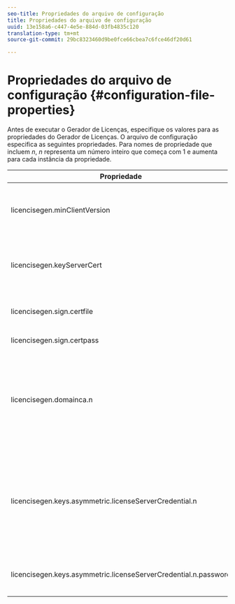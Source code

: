 ```yaml
---
seo-title: Propriedades do arquivo de configuração
title: Propriedades do arquivo de configuração
uuid: 13e158a6-c447-4e5e-884d-03fb4835c120
translation-type: tm+mt
source-git-commit: 29bc8323460d9be0fce66cbea7c6fce46df20d61

---
```



# Propriedades do arquivo de configuração {#configuration-file-properties}

Antes de executar o Gerador de Licenças, especifique os valores para as propriedades do Gerador de Licenças. O arquivo de configuração especifica as seguintes propriedades. Para nomes de propriedade que incluem *n*, *n* representa um número inteiro que começa com 1 e aumenta para cada instância da propriedade.

<table frame="all" colsep="1" rowsep="1" class="+ topic/table adobe-d/table " id="table_qk1_rry_n4"> 
 <thead class="- topic/thead "> 
  <tr rowsep="1" class="- topic/row "> 
   <th colname="1" class="- topic/entry entry"> Propriedade </th> 
   <th colname="2" class="- topic/entry entry"> Descrição </th> 
  </tr> 
 </thead>
 <tbody class="- topic/tbody "> 
  <tr rowsep="1" class="- topic/row "> 
   <td colname="1" class="- topic/entry "><span class="+ topic/ph pr-d/codeph codeph"> licencisegen.minClientVersion</span> </td> 
   <td colname="2" class="- topic/entry "> Defina a versão mínima do cliente suportada. Se não estiver definido, por padrão, todas as versões são suportadas. Defina esse valor para controlar como os clientes mais antigos respondem aos requisitos de licença que não suportam. Especifique x (para o Adobe Access x.0), onde x é o número principal da versão. </td> 
  </tr> 
  <tr rowsep="1" class="- topic/row "> 
   <td colname="1" class="- topic/entry "><span class="+ topic/ph pr-d/codeph codeph"> licencisegen.keyServerCert</span> </td> 
   <td colname="2" class="- topic/entry "> Certificado do Servidor de Chave (um certificado do Servidor de Licenças emitido pela Adobe usado pelo Servidor de Chave). Este certificado é usado somente se os metadados/política indicarem que um Servidor de chaves é necessário para a entrega de chaves em dispositivos iOS. </td> 
  </tr> 
  <tr rowsep="1" class="- topic/row "> 
   <td colname="1" class="- topic/entry "><span class="+ topic/ph pr-d/codeph codeph"> licencisegen.sign.certfile</span> </td> 
   <td colname="2" class="- topic/entry "> O arquivo PKCS12 que contém as credenciais do License Server para assinatura de licenças. Essa propriedade deve se referir a um arquivo .pfx contendo um certificado e uma chave privada. </td> 
  </tr> 
  <tr rowsep="1" class="- topic/row "> 
   <td colname="1" class="- topic/entry "><span class="+ topic/ph pr-d/codeph codeph"> licencisegen.sign.certpass</span> </td> 
   <td colname="2" class="- topic/entry ">A senha usada para proteger o arquivo especificado por <span class="+ topic/ph pr-d/codeph codeph"> licencisegen.sign.certfile.</span> </td> 
  </tr> 
  <tr rowsep="1" class="- topic/row "> 
   <td colname="1" class="- topic/entry "><span class="+ topic/ph pr-d/codeph codeph">licencisegen.domainca.n</span> </td> 
   <td colname="2" class="- topic/entry "> Se você estiver gerando licenças vinculadas a domínio, um ou mais certificados de CA de domínio devem ser especificados para indicar as autoridades de domínio confiáveis por esse emissor de licença. Se o destinatário da licença for um certificado de domínio, que não foi emitido por uma das CAs de domínio especificadas, não será possível gerar uma licença. Essa propriedade especifica um arquivo .cer que contém somente o certificado (o formato PEM ou DER é aceitável). n deve estar aumentando monotonicamente, a partir de 1. </td> 
  </tr> 
  <tr rowsep="1" class="- topic/row "> 
   <td colname="1" class="- topic/entry "><span class="+ topic/ph pr-d/codeph codeph">licencisegen.keys.asymmetric.licenseServerCredential.n</span> </td> 
   <td colname="2" class="- topic/entry "> <p class="- topic/p ">Arquivo PKCS12 opcional contendo credenciais adicionais do License Server para descriptografar o CEK nos metadados e na política. Poderão ser configuradas credenciais adicionais se o conteúdo tiver sido previamente empacotado com um certificado do License Server diferente daquele especificado por <span class="codeph"> licencisegen.sign.certfile</span>. Essa propriedade deve se referir a um arquivo <span class="filepath"> .pfx</span> contendo um certificado e uma chave privada. n deve estar aumentando monotonicamente, a partir de 1. </p> </td> 
  </tr> 
  <tr rowsep="0" class="- topic/row "> 
   <td colname="1" class="- topic/entry "><span class="+ topic/ph pr-d/codeph codeph">licencisegen.keys.asymmetric.licenseServerCredential.n.password</span> </td> 
   <td colname="2" class="- topic/entry ">A senha usada para proteger o arquivo especificado por: <p><span class="+ topic/ph pr-d/codeph codeph"> licencisegen.keys.asymmetric.licenseServerCredential.n</span> </p> </td> 
  </tr> 
 </tbody> 
</table>

